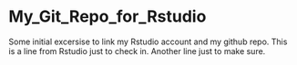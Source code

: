 # My_Git_Repo_for_Rstudio
Some initial excersise to link my Rstudio account and my github repo.
This is a line from Rstudio just to check in.
Another line just to make sure.
